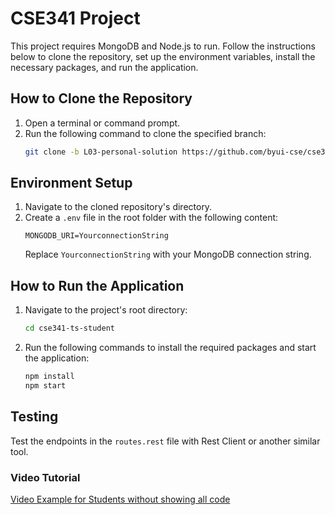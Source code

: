 # CSE341 Project

This project requires MongoDB and Node.js to run. Follow the instructions below to clone the repository, set up the environment variables, install the necessary packages, and run the application.

## How to Clone the Repository

1. Open a terminal or command prompt.
2. Run the following command to clone the specified branch:
   ```bash
   git clone -b L03-personal-solution https://github.com/byui-cse/cse341-ts-student.git
   ```

## Environment Setup

1. Navigate to the cloned repository's directory.
2. Create a `.env` file in the root folder with the following content:
   ```env
   MONGODB_URI=YourconnectionString
   ```
   Replace `YourconnectionString` with your MongoDB connection string.

## How to Run the Application

1. Navigate to the project's root directory:
   ```bash
   cd cse341-ts-student
   ```
2. Run the following commands to install the required packages and start the application:
   ```bash
   npm install
   npm start
   ```
## Testing

Test the endpoints in the `routes.rest` file with Rest Client or another similar tool.

### Video Tutorial

[Video Example for Students without showing all code](https://www.youtube.com/watch?v=MhObHmqk58U)
